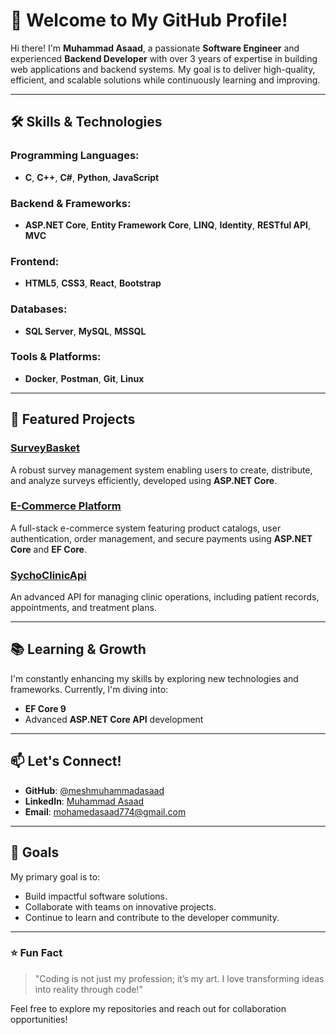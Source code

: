 # 👋 Welcome to My GitHub Profile!

Hi there! I'm **Muhammad Asaad**, a passionate **Software Engineer** and experienced **Backend Developer** with over 3 years of expertise in building web applications and backend systems. My goal is to deliver high-quality, efficient, and scalable solutions while continuously learning and improving.

---

## 🛠️ Skills & Technologies
### Programming Languages:
- **C**, **C++**, **C#**, **Python**, **JavaScript**

### Backend & Frameworks:
- **ASP.NET Core**, **Entity Framework Core**, **LINQ**, **Identity**, **RESTful API**, **MVC**

### Frontend:
- **HTML5**, **CSS3**, **React**, **Bootstrap**

### Databases:
- **SQL Server**, **MySQL**, **MSSQL**

### Tools & Platforms:
- **Docker**, **Postman**, **Git**, **Linux**

---

## 🌟 Featured Projects

### [SurveyBasket](https://github.com/meshmuhammadasaad/SurveyBasket)
A robust survey management system enabling users to create, distribute, and analyze surveys efficiently, developed using **ASP.NET Core**.

### [E-Commerce Platform](https://github.com/meshmuhammadasaad/ECommerceAPI)
A full-stack e-commerce system featuring product catalogs, user authentication, order management, and secure payments using **ASP.NET Core** and **EF Core**.

### [SychoClinicApi](https://github.com/meshmuhammadasaad/SychoClinicApi)
An advanced API for managing clinic operations, including patient records, appointments, and treatment plans.

---

## 📚 Learning & Growth
I'm constantly enhancing my skills by exploring new technologies and frameworks. Currently, I'm diving into:
- **EF Core 9**
- Advanced **ASP.NET Core API** development

---

## 📫 Let's Connect!
- **GitHub**: [@meshmuhammadasaad](https://github.com/meshmuhammadasaad)
- **LinkedIn**: [Muhammad Asaad](https://www.linkedin.com/in/muhammad-asaad-93b14523b/)
- **Email**: [mohamedasaad774@gmail.com](mailto:mohamedasaad774@gmail.com)

---

## 🎯 Goals
My primary goal is to:
- Build impactful software solutions.
- Collaborate with teams on innovative projects.
- Continue to learn and contribute to the developer community.

---

### ⭐ Fun Fact
> "Coding is not just my profession; it’s my art. I love transforming ideas into reality through code!"

Feel free to explore my repositories and reach out for collaboration opportunities!
